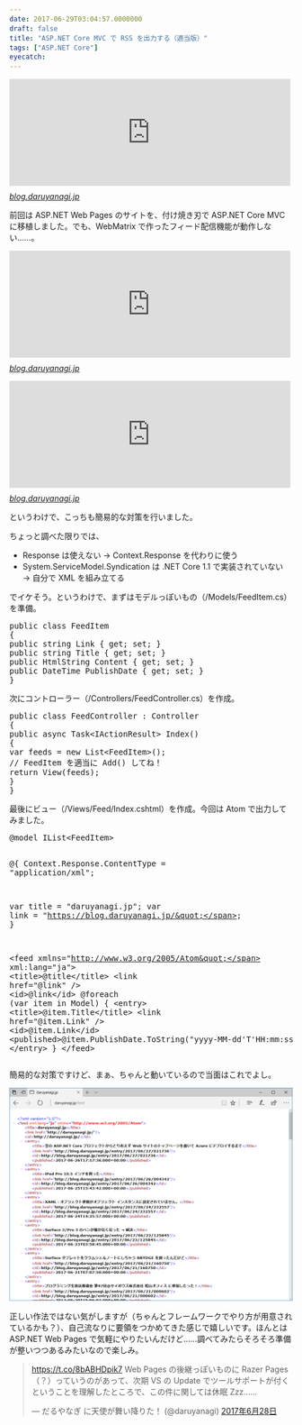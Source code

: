 ```yaml
---
date: 2017-06-29T03:04:57.0000000
draft: false
title: "ASP.NET Core MVC で RSS を出力する（適当版）"
tags: ["ASP.NET Core"]
eyecatch: 
---
```

<p><iframe src="https://hatenablog-parts.com/embed?url=https%3A%2F%2Fblog.daruyanagi.jp%2Fentry%2F2017%2F06%2F27%2F021736" title="空の ASP.NET Core プロジェクトからとりあえず Web サイトのトップページを書いて Azure にデプロイするまで - だるろぐ" class="embed-card embed-blogcard" scrolling="no" frameborder="0" style="display: block; width: 100%; height: 190px; max-width: 500px; margin: 10px 0px;"></iframe><cite class="hatena-citation"><a href="http://blog.daruyanagi.jp/entry/2017/06/27/021736">blog.daruyanagi.jp</a></cite></p><p>前回は ASP.NET Web Pages のサイトを、付け焼き刃で ASP.NET Core MVC に移植しました。でも、WebMatrix で作ったフィード配信機能が動作しない……。</p><p><iframe src="https://hatenablog-parts.com/embed?url=https%3A%2F%2Fblog.daruyanagi.jp%2Fentry%2F2013%2F04%2F17%2F065153" title="WebMatrix 3: RSS フィードを出力する - だるろぐ" class="embed-card embed-blogcard" scrolling="no" frameborder="0" style="display: block; width: 100%; height: 190px; max-width: 500px; margin: 10px 0px;"></iframe><cite class="hatena-citation"><a href="http://blog.daruyanagi.jp/entry/2013/04/17/065153">blog.daruyanagi.jp</a></cite></p><p><iframe src="https://hatenablog-parts.com/embed?url=https%3A%2F%2Fblog.daruyanagi.jp%2Fentry%2F2013%2F04%2F18%2F031339" title="WebMatrix 3: RSS フィードを出力する（解決編） - だるろぐ" class="embed-card embed-blogcard" scrolling="no" frameborder="0" style="display: block; width: 100%; height: 190px; max-width: 500px; margin: 10px 0px;"></iframe><cite class="hatena-citation"><a href="http://blog.daruyanagi.jp/entry/2013/04/18/031339">blog.daruyanagi.jp</a></cite></p><p>というわけで、こっちも簡易的な対策を行いました。</p><p>ちょっと調べた限りでは、</p>

<ul>
<li>Response は使えない → Context.Response を代わりに使う</li>
<li>System.ServiceModel.Syndication は .NET Core 1.1 で実装されていない → 自分で XML を組み立てる</li>
</ul><p>でイケそう。というわけで、まずはモデルっぽいもの（/Models/FeedItem.cs）を準備。</p>
<pre class="code lang-cs" data-lang="cs" data-unlink><span class="synType">public</span> <span class="synType">class</span> FeedItem
{
<span class="synType">public</span> <span class="synType">string</span> Link { get; set; }
<span class="synType">public</span> <span class="synType">string</span> Title { get; set; }
<span class="synType">public</span> HtmlString Content { get; set; }
<span class="synType">public</span> DateTime PublishDate { get; set; }
}
</pre><p>次にコントローラー（/Controllers/FeedController.cs）を作成。</p>
<pre class="code lang-cs" data-lang="cs" data-unlink><span class="synType">public</span> <span class="synType">class</span> FeedController : Controller
{
<span class="synType">public</span> async Task&lt;IActionResult&gt; Index()
{
var feeds = <span class="synStatement">new</span> List&lt;FeedItem&gt;();
<span class="synComment">// FeedItem を適当に Add() してね！</span>
<span class="synStatement">return</span> View(feeds);
}
}
</pre><p>最後にビュー（/Views/Feed/Index.cshtml）を作成。今回は Atom で出力してみました。</p>
<pre class="code lang-cs" data-lang="cs" data-unlink>@model IList&lt;FeedItem&gt;

@{
Context.Response.ContentType = <span class="synConstant">&quot;application/xml&quot;</span>;

var title = <span class="synConstant">&quot;daruyanagi.jp&quot;</span>;
var link = <span class="synConstant">&quot;https://blog.daruyanagi.jp/&quot;</span>;
}

&lt;feed xmlns=<span class="synConstant">&quot;http://www.w3.org/2005/Atom&quot;</span> xml:lang=<span class="synConstant">&quot;ja&quot;</span>&gt;
&lt;title&gt;@title&lt;/title&gt;
&lt;link href=<span class="synConstant">&quot;@link&quot;</span> /&gt;
&lt;id&gt;@link&lt;/id&gt;
@<span class="synStatement">foreach</span> (var item <span class="synStatement">in</span> Model)
{
&lt;entry&gt;
&lt;title&gt;@item.Title&lt;/title&gt;
&lt;link href=<span class="synConstant">&quot;@item.Link&quot;</span> /&gt;
&lt;id&gt;@item.Link&lt;/id&gt;
&lt;published&gt;@item.PublishDate.ToString(<span class="synConstant">&quot;yyyy-MM-dd'T'HH:mm:ss.fffK&quot;</span>)&lt;/published&gt;
&lt;/entry&gt;
}
&lt;/feed&gt;
</pre><p>簡易的な対策ですけど、まぁ、ちゃんと動いているので当面はこれでよし。</p><p><span itemscope itemtype="http://schema.org/Photograph"><img src="20170629030059.png" alt="f:id:daruyanagi:20170629030059p:plain" title="f:id:daruyanagi:20170629030059p:plain" class="hatena-fotolife" itemprop="image"></span></p><p>正しい作法ではない気がしますが（ちゃんとフレームワークでやり方が用意されているかも？）、自己流なりに要領をつかめてきた感じで嬉しいです。ほんとは ASP.NET Web Pages で気軽にやりたいんだけど……調べてみたらそろそろ準備が整いつつあるみたいなので楽しみ。</p><p><blockquote class="twitter-tweet" data-lang="ja"><p lang="ja" dir="ltr"><a href="https://t.co/8bABHDpik7">https://t.co/8bABHDpik7</a> Web Pages の後継っぽいものに Razer Pages（？）っていうのがあって、次期 VS の Update でツールサポートが付くということを理解したところで、この件に関しては休眠 Zzz……</p>&mdash; だるやなぎ に天使が舞い降りた！ (@daruyanagi) <a href="https://twitter.com/daruyanagi/status/880084125624918016?ref_src=twsrc%5Etfw">2017年6月28日</a></blockquote><script async src="https://platform.twitter.com/widgets.js" charset="utf-8"></script></p>
